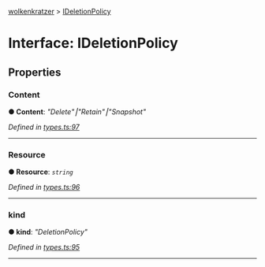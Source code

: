 [wolkenkratzer](../README.md) > [IDeletionPolicy](../interfaces/ideletionpolicy.md)



# Interface: IDeletionPolicy


## Properties
<a id="content"></a>

###  Content

**●  Content**:  *"Delete"⎮"Retain"⎮"Snapshot"* 

*Defined in [types.ts:97](https://github.com/arminhammer/wolkenkratzer/blob/c1dd44b/src/types.ts#L97)*





___

<a id="resource"></a>

###  Resource

**●  Resource**:  *`string`* 

*Defined in [types.ts:96](https://github.com/arminhammer/wolkenkratzer/blob/c1dd44b/src/types.ts#L96)*





___

<a id="kind"></a>

###  kind

**●  kind**:  *"DeletionPolicy"* 

*Defined in [types.ts:95](https://github.com/arminhammer/wolkenkratzer/blob/c1dd44b/src/types.ts#L95)*





___


